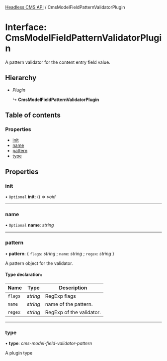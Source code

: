 [Headless CMS API](../index) / CmsModelFieldPatternValidatorPlugin

# Interface: CmsModelFieldPatternValidatorPlugin

A pattern validator for the content entry field value.

## Hierarchy

* *Plugin*

  ↳ **CmsModelFieldPatternValidatorPlugin**

## Table of contents

### Properties

- [init](cmsmodelfieldpatternvalidatorplugin.md#init)
- [name](cmsmodelfieldpatternvalidatorplugin.md#name)
- [pattern](cmsmodelfieldpatternvalidatorplugin.md#pattern)
- [type](cmsmodelfieldpatternvalidatorplugin.md#type)

## Properties

### init

• `Optional` **init**: () => *void*

___

### name

• `Optional` **name**: *string*

___

### pattern

• **pattern**: { `flags`: *string* ; `name`: *string* ; `regex`: *string*  }

A pattern object for the validator.

#### Type declaration:

Name | Type | Description |
------ | ------ | ------ |
`flags` | *string* | RegExp flags   |
`name` | *string* | name of the pattern.   |
`regex` | *string* | RegExp of the validator.   |

___

### type

• **type**: *cms-model-field-validator-pattern*

A plugin type
